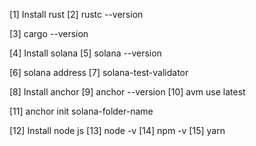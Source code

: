 [1] Install rust
[2] rustc --version

[3] cargo --version

[4] Install solana
[5] solana --version

[6] solana address
[7] solana-test-validator

[8] Install anchor
[9] anchor --version
[10] avm use latest

[11] anchor init solana-folder-name

[12] Install node js
[13] node -v
[14] npm -v
[15] yarn
